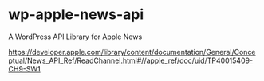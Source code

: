 # wp-apple-news-api
A WordPress API Library for Apple News

https://developer.apple.com/library/content/documentation/General/Conceptual/News_API_Ref/ReadChannel.html#//apple_ref/doc/uid/TP40015409-CH9-SW1
